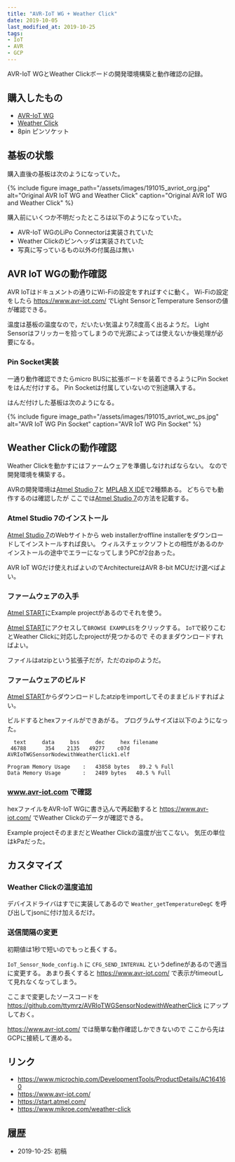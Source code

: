 ```yaml
---
title: "AVR-IoT WG + Weather Click"
date: 2019-10-05
last_modified_at: 2019-10-25
tags:
- IoT
- AVR
- GCP
---
```


AVR-IoT WGとWeather Clickボードの開発環境構築と動作確認の記録。

## 購入したもの

- [AVR-IoT WG][AVR-IoT WG]
- [Weather Click][Weather Click]
- 8pin ピンソケット

[AVR-IoT WG]:https://www.microchip.com/DevelopmentTools/ProductDetails/AC164160
[Weather Click]:https://www.mikroe.com/weather-click

## 基板の状態

購入直後の基板は次のようになっていた。

{% include figure image_path="/assets/images/191015_avriot_org.jpg" alt="Original AVR IoT WG and Weather Click" caption="Original AVR IoT WG and Weather Click" %}

購入前にいくつか不明だったところは以下のようになっていた。

- AVR-IoT WGのLiPo Connectorは実装されていた
- Weather Clickのピンヘッダは実装されていた
- 写真に写っているもの以外の付属品は無い

## AVR IoT WGの動作確認

AVR IoTはドキュメントの通りにWi-Fiの設定をすればすぐに動く。
Wi-Fiの設定をしたら <https://www.avr-iot.com/> でLight SensorとTemperature Sensorの値が確認できる。

温度は基板の温度なので，だいたい気温より7,8度高く出るようだ。
Light Sensorはフリッカーを拾ってしまうので光源によっては使えないか後処理が必要になる。


### Pin Socket実装

一通り動作確認できたらmicro BUSに拡張ボードを装着できるようにPin Socketをはんだ付けする。
Pin Socketは付属していないので別途購入する。

はんだ付けした基板は次のようになる。

{% include figure image_path="/assets/images/191015_avriot_wc_ps.jpg" alt="AVR IoT WG Pin Socket" caption="AVR IoT WG Pin Socket" %}


## Weather Clickの動作確認

Weather Clickを動かすにはファームウェアを準備しなければならない。
なので開発環境を構築する。

AVRの開発環境は[Atmel Studio 7][Atmel Studio 7]と
[MPLAB X IDE][MPLAB X IDE]で2種類ある。
どちらでも動作するのは確認したが
ここでは[Atmel Studio 7][Atmel Studio 7]の方法を記載する。

[Atmel Studio 7]:https://www.microchip.com/mplab/avr-support/atmel-studio-7
[MPLAB X IDE]:https://www.microchip.com/mplab/mplab-x-ide

### Atmel Studio 7のインストール

[Atmel Studio 7][Atmel Studio 7]のWebサイトから
web installerかoffline installerをダウンロードしてインストールすれば良い。
ウィルスチェックソフトとの相性があるのかインストールの途中でエラーになってしまうPCが2台あった。

AVR IoT WGだけ使えればよいのでArchitectureはAVR 8-bit MCUだけ選べばよい。

### ファームウェアの入手

[Atmel START][Atmel START]にExample projectがあるのでそれを使う。

[Atmel START][Atmel START]にアクセスして`BROWSE EXAMPLES`をクリックする。
`IoT`で絞りこむとWeather Clickに対応したprojectが見つかるので
そのままダウンロードすればよい。

ファイルはatzipという拡張子だが，ただのzipのようだ。

[Atmel START]:https://start.atmel.com/

### ファームウェアのビルド

[Atmel START][Atmel START]からダウンロードしたatzipをimportしてそのままビルドすればよい。

ビルドするとhexファイルができあがる。
プログラムサイズは以下のようになった。

```
  text	   data	    bss	    dec	    hex	filename
 46788	    354	   2135	  49277	   c07d	AVRIoTWGSensorNodewithWeatherClick1.elf
```

```
Program Memory Usage 	:	43858 bytes   89.2 % Full
Data Memory Usage 		:	2489 bytes   40.5 % Full
```

### www.avr-iot.com で確認

hexファイルをAVR-IoT WGに書き込んで再起動すると
<https://www.avr-iot.com/>
でWeather Clickのデータが確認できる。

Example projectそのままだとWeather Clickの温度が出てこない。
気圧の単位はkPaだった。

## カスタマイズ

### Weather Clickの温度追加

デバイスドライバはすでに実装してあるので
`Weather_getTemperatureDegC` 
を呼び出してjsonに付け加えるだけ。

### 送信間隔の変更

初期値は1秒で短いのでもっと長くする。

`IoT_Sensor_Node_config.h` に
`CFG_SEND_INTERVAL` というdefineがあるので適当に変更する。
あまり長くすると <https://www.avr-iot.com/> で表示がtimeoutして見れなくなってしまう。

ここまで変更したソースコードを
<https://github.com/ttymrz/AVRIoTWGSensorNodewithWeatherClick>
にアップしておく。

<https://www.avr-iot.com/> では簡単な動作確認しかできないので
ここから先はGCPに接続して進める。


## リンク

- <https://www.microchip.com/DevelopmentTools/ProductDetails/AC164160>
- <https://www.avr-iot.com/>
- <https://start.atmel.com/>
- <https://www.mikroe.com/weather-click>


## 履歴

- 2019-10-25: 初稿
